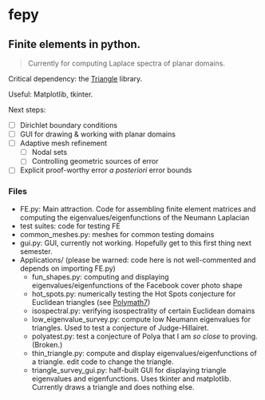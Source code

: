# fepy

## Finite elements in python.

> Currently for computing Laplace spectra of planar domains.

Critical dependency: the [Triangle](http://dzhelil.info/triangle/) library.

Useful: Matplotlib, tkinter.

Next steps:

- [ ] Dirichlet boundary conditions
- [ ] GUI for drawing & working with planar domains
- [ ] Adaptive mesh refinement
  - [ ] Nodal sets
  - [ ] Controlling geometric sources of error
- [ ] Explicit proof-worthy error _a posteriori_ error bounds

### Files

- FE.py: Main attraction. Code for assembling finite element matrices and computing the eigenvalues/eigenfunctions of the Neumann Laplacian
- test suites: code for testing FE
- common_meshes.py: meshes for common testing domains
- gui.py: GUI, currently not working. Hopefully get to this first thing next semester.
- Applications/ (please be warned: code here is not well-commented and depends on importing FE.py)
  - fun_shapes.py: computing and displaying eigenvalues/eigenfunctions of the Facebook cover photo shape
  - hot_spots.py: numerically testing the Hot Spots conjecture for Euclidean triangles (see [Polymath7](http://polymathprojects.org/tag/polymath7/))
  - isospectral.py: verifying isospectrality of certain Euclidean domains
  - low_eigenvalue_survey.py: compute low Neumann eigenvalues for triangles. Used to test a conjecture of Judge-Hillairet.
  - polyatest.py: test a conjecture of Polya that I am _so close_ to proving. (Broken.)
  - thin_triangle.py: compute and display eigenvalues/eigenfunctions of a triangle. edit code to change the triangle.
  - triangle_survey_gui.py: half-built GUI for displaying triangle eigenvalues and eigenfunctions. Uses tkinter and matplotlib. Currently draws a triangle and does nothing else.
